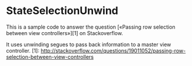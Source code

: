 StateSelectionUnwind
====================

This is a sample code to answer the question [«Passing row selection between view controllers»][1] on Stackoverflow.  

It uses unwinding segues to pass back information to a master view controller.
[1]: http://stackoverflow.com/questions/19011052/passing-row-selection-between-view-controllers